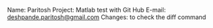 Name:	Paritosh
Project:	Matlab test with Git Hub
E-mail:	deshpande.paritosh@gmail.com
Changes:	to check the diff command